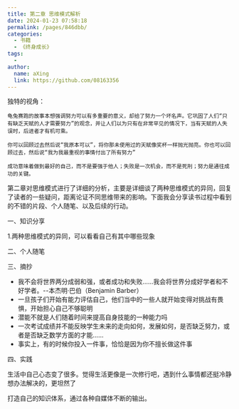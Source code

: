 ```yaml
---
title: 第二章 思维模式解析
date: 2024-01-23 07:58:18
permalink: /pages/846dbb/
categories:
  - 书籍
  - 《终身成长》
tags:
  - 
author: 
  name: aXing
  link: https://github.com/08163356
---
```

独特的视角：

```
龟兔赛跑的故事本想强调努力可以有多重要的意义，却给了努力一个坏名声。它巩固了人们“只有缺乏天赋的人才需要努力”的观念，并让人们以为只有在非常罕见的情况下，当有天赋的人失误时，后进者才有机可乘。
```

```
你可以回顾过去然后说“我原本可以”，将你那未使用过的天赋像奖杯一样抛光抛亮。你也可以回顾过去，然后说“我为我最重视的事情付出了所有努力”
```

```
成功意味着做到最好的自己，而不是要强于他人；失败是一次机会，而不是死刑；努力是通往成功的关键。
```





第二章对思维模式进行了详细的分析，主要是详细谈了两种思维模式的异同，回复了读者的一些疑问，距离论证不同思维带来的影响。下面我会分享读书过程中看到的不错的片段、个人随笔、以及后续的行动。

一、知识分享

1.两种思维模式的异同，可以看看自己有其中哪些现象

二、个人随笔

三、摘抄

- 我不会将世界两分成弱和强，或者成功和失败……我会将世界分成好学者和不好学者。--本杰明·巴伯（Benjamin Barber）
- 一旦孩子们开始有能力评估自己，他们当中的一些人就开始变得对挑战有畏惧，开始担心自己不够聪明
- 潜能不就是人们随着时间来提高自身技能的一种能力吗
- 一次考试成绩并不能反映学生未来的走向如何，发展如何，是否缺乏努力，或者是否缺乏数学方面的才能……
- 事实上，有的时候你投入一件事，恰恰是因为你不擅长做这件事



四、实践

生活中自己心态变了很多。觉得生活更像是一次修行吧，遇到什么事情都还挺冷静想办法解决的，更坦然了

打造自己的知识体系，通过各种自媒体不断的输出。

